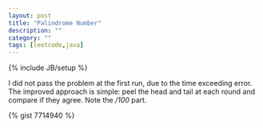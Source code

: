 ```yaml
---
layout: post
title: "Palindrome Number"
description: ""
category: ""
tags: [leetcode,java]
---
```

{% include JB/setup %}

I did not pass the problem at the first run, due to the time exceeding error.
The improved approach is simple: peel the head and tail at each round and
compare if they agree. Note the */100* part.

{% gist 7714940 %}
